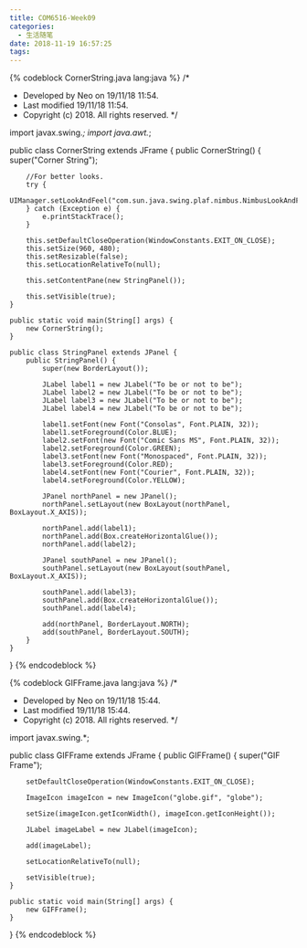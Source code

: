 ```yaml
---
title: COM6516-Week09
categories:
  - 生活随笔
date: 2018-11-19 16:57:25
tags:
---
```


{% codeblock CornerString.java lang:java %}
/*
 * Developed by Neo on 19/11/18 11:54.
 * Last modified 19/11/18 11:54.
 * Copyright (c) 2018. All rights reserved.
 */

import javax.swing.*;
import java.awt.*;

public class CornerString extends JFrame {
	public CornerString() {
		super("Corner String");

		//For better looks.
		try {
			UIManager.setLookAndFeel("com.sun.java.swing.plaf.nimbus.NimbusLookAndFeel");
		} catch (Exception e) {
			e.printStackTrace();
		}

		this.setDefaultCloseOperation(WindowConstants.EXIT_ON_CLOSE);
		this.setSize(960, 480);
		this.setResizable(false);
		this.setLocationRelativeTo(null);

		this.setContentPane(new StringPanel());

		this.setVisible(true);
	}

	public static void main(String[] args) {
		new CornerString();
	}

	public class StringPanel extends JPanel {
		public StringPanel() {
			super(new BorderLayout());

			JLabel label1 = new JLabel("To be or not to be");
			JLabel label2 = new JLabel("To be or not to be");
			JLabel label3 = new JLabel("To be or not to be");
			JLabel label4 = new JLabel("To be or not to be");

			label1.setFont(new Font("Consolas", Font.PLAIN, 32));
			label1.setForeground(Color.BLUE);
			label2.setFont(new Font("Comic Sans MS", Font.PLAIN, 32));
			label2.setForeground(Color.GREEN);
			label3.setFont(new Font("Monospaced", Font.PLAIN, 32));
			label3.setForeground(Color.RED);
			label4.setFont(new Font("Courier", Font.PLAIN, 32));
			label4.setForeground(Color.YELLOW);

			JPanel northPanel = new JPanel();
			northPanel.setLayout(new BoxLayout(northPanel, BoxLayout.X_AXIS));

			northPanel.add(label1);
			northPanel.add(Box.createHorizontalGlue());
			northPanel.add(label2);

			JPanel southPanel = new JPanel();
			southPanel.setLayout(new BoxLayout(southPanel, BoxLayout.X_AXIS));

			southPanel.add(label3);
			southPanel.add(Box.createHorizontalGlue());
			southPanel.add(label4);

			add(northPanel, BorderLayout.NORTH);
			add(southPanel, BorderLayout.SOUTH);
		}
	}
}
{% endcodeblock %}
<!--more-->
{% codeblock GIFFrame.java lang:java %}
/*
 * Developed by Neo on 19/11/18 15:44.
 * Last modified 19/11/18 15:44.
 * Copyright (c) 2018. All rights reserved.
 */

import javax.swing.*;

public class GIFFrame extends JFrame {
	public GIFFrame() {
		super("GIF Frame");

		setDefaultCloseOperation(WindowConstants.EXIT_ON_CLOSE);

		ImageIcon imageIcon = new ImageIcon("globe.gif", "globe");

		setSize(imageIcon.getIconWidth(), imageIcon.getIconHeight());

		JLabel imageLabel = new JLabel(imageIcon);

		add(imageLabel);

		setLocationRelativeTo(null);

		setVisible(true);
	}

	public static void main(String[] args) {
		new GIFFrame();
	}
}
{% endcodeblock %}